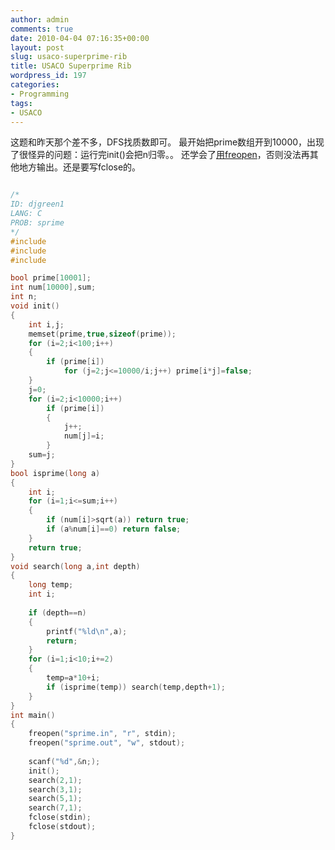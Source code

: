 ```yaml
---
author: admin
comments: true
date: 2010-04-04 07:16:35+00:00
layout: post
slug: usaco-superprime-rib
title: USACO Superprime Rib
wordpress_id: 197
categories:
- Programming
tags:
- USACO
---
```


这题和昨天那个差不多，DFS找质数即可。
最开始把prime数组开到10000，出现了很怪异的问题：运行完init()会把n归零。。
还学会了[用freopen](http://www.slyar.com/blog/c-freopen-stdin-stdout.html)，否则没法再其他地方输出。还是要写fclose的。

```c 

/*
ID: djgreen1
LANG: C
PROB: sprime
*/
#include 
#include 
#include 

bool prime[10001];
int num[10000],sum;
int n;
void init()
{
	int i,j;
	memset(prime,true,sizeof(prime));
	for (i=2;i<100;i++)
	{
		if (prime[i])
			for (j=2;j<=10000/i;j++) prime[i*j]=false;
	}
	j=0;
	for (i=2;i<10000;i++)
		if (prime[i])
		{
			j++;
			num[j]=i;
		}
	sum=j;
}
bool isprime(long a)
{
	int i;
	for (i=1;i<=sum;i++)
	{
		if (num[i]>sqrt(a)) return true;
		if (a%num[i]==0) return false;
	}
	return true;
}
void search(long a,int depth)
{
	long temp;
	int i;
	
	if (depth==n)
	{
		printf("%ld\n",a);
		return;
	}
	for (i=1;i<10;i+=2)
	{
		temp=a*10+i;
		if (isprime(temp)) search(temp,depth+1);
	}
}
int main()
{
	freopen("sprime.in", "r", stdin);
	freopen("sprime.out", "w", stdout);
	
	scanf("%d",&n;);
	init();
	search(2,1);
	search(3,1);
	search(5,1);
	search(7,1);
	fclose(stdin);
	fclose(stdout);
}

```

